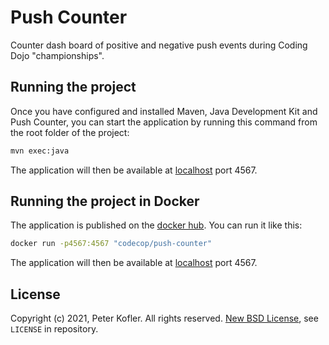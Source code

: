 # Push Counter

Counter dash board of positive and negative push events during Coding Dojo "championships".

Running the project
-------------------

Once you have configured and installed Maven, Java Development Kit and Push Counter, you can start the application by running this command from the root folder of the project:

```bash
mvn exec:java
```

The application will then be available at [localhost](http://localhost:4567) port 4567.

## Running the project in Docker

The application is published on the [docker hub](https://hub.docker.com/r/codecop/push-counter). You can run it like this:

```bash
docker run -p4567:4567 "codecop/push-counter"
```

The application will then be available at [localhost](http://localhost:4567) port 4567.

## License

Copyright (c) 2021, Peter Kofler. All rights reserved.
[New BSD License](https://opensource.org/licenses/BSD-3-Clause), see `LICENSE` in repository.
